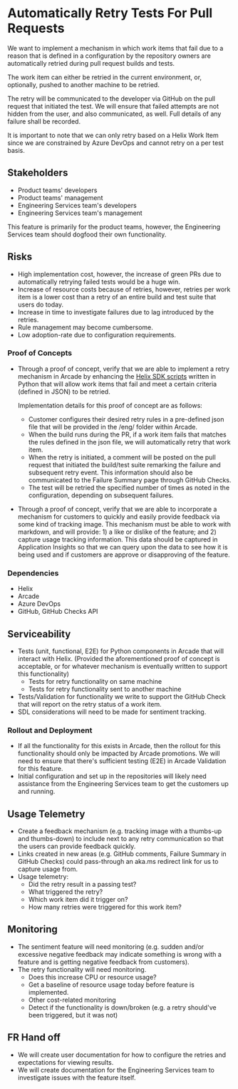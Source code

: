 # Automatically Retry Tests For Pull Requests

We want to implement a mechanism in which work items that fail due to a reason that is defined in a configuration by the repository owners are automatically retried during pull request builds and tests.

The work item can either be retried in the current environment, or, optionally, pushed to another machine to be retried. 

The retry will be communicated to the developer via GitHub on the pull request that initiated the test. We will ensure that failed attempts are not hidden from the user, and also communicated, as well. Full details of any failure shall be recorded. 

It is important to note that we can only retry based on a Helix Work Item since we are constrained by Azure DevOps and cannot retry on a per test basis. 

## Stakeholders
- Product teams' developers
- Product teams' management
- Engineering Services team's developers
- Engineering Services team's management

This feature is primarily for the product teams, however, the Engineering Services team should dogfood their own functionality. 

## Risks

- High implementation cost, however, the increase of green PRs due to automatically retrying failed tests would be a huge win. 
- Increase of resource costs because of retries, however, retries per work item is a lower cost than a retry of an entire build and test suite that users do today. 
- Increase in time to investigate failures due to lag introduced by the retries. 
- Rule management may become cumbersome. 
- Low adoption-rate due to configuration requirements. 

### Proof of Concepts

- Through a proof of concept, verify that we are able to implement a retry mechanism in Arcade by enhancing the [Helix SDK scripts](https://github.com/dotnet/arcade/tree/main/src/Microsoft.DotNet.Helix/Sdk/tools/azure-pipelines/reporter) written in Python that will allow work items that fail and meet a certain criteria (defined in JSON) to be retried. 
  
  Implementation details for this proof of concept are as follows: 
    - Customer configures their desired retry rules in a pre-defined json file that will be provided in the /eng/ folder within Arcade. 
    - When the build runs during the PR, if a work item fails that matches the rules defined in the json file, we will automatically retry that work item. 
    - When the retry is initiated, a comment will be posted on the pull request that initiated the build/test suite remarking the failure and subsequent retry event. This information should also be communicated to the Failure Summary page through GitHub Checks. 
    - The test will be retried the specified number of times as noted in the configuration, depending on subsequent failures. 

- Through a proof of concept, verify that we are able to incorporate a mechanism for customers to quickly and easily provide feedback via some kind of tracking image. This mechanism must be able to work with markdown, and will provide: 1) a like or dislike of the feature; and 2) capture usage tracking information. This data should be captured in Application Insights so that we can query upon the data to see how it is being used and if customers are approve or disapproving of the feature. 

### Dependencies

- Helix
- Arcade
- Azure DevOps
- GitHub, GitHub Checks API

## Serviceability

- Tests (unit, functional, E2E) for Python components in Arcade that will interact with Helix. (Provided the aforementioned proof of concept is acceptable, or for whatever mechanism is eventually written to support this functionality)
  - Tests for retry functionality on same machine
  - Tests for retry functionality sent to another machine
- Tests/Validation for functionality we write to support the GitHub Check that will report on the retry status of a work item. 
- SDL considerations will need to be made for sentiment tracking.

### Rollout and Deployment

- If all the functionality for this exists in Arcade, then the rollout for this functionality should only be impacted by Arcade promotions. We will need to ensure that there's sufficient testing (E2E) in Arcade Validation for this feature. 
- Initial configuration and set up in the repositories will likely need assistance from the Engineering Services team to get the customers up and running. 

## Usage Telemetry

- Create a feedback mechanism (e.g. tracking image with a thumbs-up and thumbs-down) to include next to any retry communication so that the users can provide feedback quickly. 
- Links created in new areas (e.g. GitHub comments, Failure Summary in GitHub Checks) could pass-through an aka.ms redirect link for us to capture usage from. 
- Usage telemetry: 
  - Did the retry result in a passing test?
  - What triggered the retry?
  - Which work item did it trigger on?
  - How many retries were triggered for this work item?

## Monitoring

- The sentiment feature will need monitoring (e.g. sudden and/or excessive negative feedback may indicate something is wrong with a feature and is getting negative feedback from customers).
- The retry functionality will need monitoring.
  - Does this increase CPU or resource usage? 
  - Get a baseline of resource usage today before feature is implemented. 
  - Other cost-related monitoring
  - Detect if the functionality is down/broken (e.g. a retry should've been triggered, but it was not)

## FR Hand off

- We will create user documentation for how to configure the retries and expectations for viewing results. 
- We will create documentation for the Engineering Services team to investigate issues with the feature itself. 